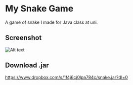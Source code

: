# My Snake Game
A game of snake I made for Java class at uni.

## Screenshot

![Alt text](http://i65.tinypic.com/91avrk.png "Snake Game")

## Download .jar
https://www.dropbox.com/s/1f4j6cj0lpa784c/snake.jar?dl=0
